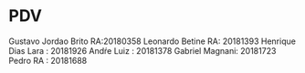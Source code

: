 # PDV
Gustavo Jordao Brito RA:20180358
Leonardo Betine RA: 20181393
Henrique Dias Lara : 20181926
Andŕe Luiz : 20181378
Gabriel Magnani: 20181723
Pedro RA : 20181688

